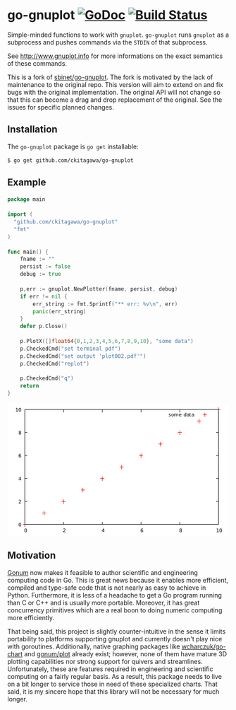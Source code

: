go-gnuplot 
[![GoDoc](https://godoc.org/github.com/ckitagawa/go-gnuplot?status.svg)](http://godoc.org/github.com/ckitagawa/go-gnuplot)
[![Build Status](https://travis-ci.org/ckitagawa/go-gnuplot.svg?branch=master)](https://travis-ci.org/ckitagawa/go-gnuplot)  
==========

Simple-minded functions to work with ``gnuplot``.
``go-gnuplot`` runs ``gnuplot`` as a subprocess and pushes commands
via the ``STDIN`` of that subprocess.

See http://www.gnuplot.info for more informations on the
exact semantics of these commands.

This is a fork of
[sbinet/go-gnuplot](https://www.github.com/sbinet/go-gnuplot). The fork is
motivated by the lack of maintenance to the original repo. This version will
aim to extend on and fix bugs with the original implementation. The original
API will not change so that this can become a drag and drop replacement of the
original. See the issues for specific planned changes.

Installation
------------

The ``go-gnuplot`` package is ``go get`` installable:

```sh
$ go get github.com/ckitagawa/go-gnuplot
```

Example
--------

```go
package main

import (
  "github.com/ckitagawa/go-gnuplot"
  "fmt"
)

func main() {
	fname := ""
	persist := false
	debug := true

	p,err := gnuplot.NewPlotter(fname, persist, debug)
	if err != nil {
		err_string := fmt.Sprintf("** err: %v\n", err)
		panic(err_string)
	}
	defer p.Close()

	p.PlotX([]float64{0,1,2,3,4,5,6,7,8,9,10}, "some data")
	p.CheckedCmd("set terminal pdf")
	p.CheckedCmd("set output 'plot002.pdf'")
	p.CheckedCmd("replot")

	p.CheckedCmd("q")
	return
}
```

![plot-t-002](https://github.com/ckitagawa/go-gnuplot/raw/master/examples/imgs/plot002.png)


Motivation
----------

[Gonum](https://github.com/gonum/gonum) now makes it feasible to author
scientific and engineering computing code in Go. This is great news because it
enables more efficient, compiled and type-safe code that is not nearly as easy
to achieve in Python. Furthermore, it is less of a headache to get a Go program
running than C or C++ and is usually more portable. Moreover, it has great
concurrency primitives which are a real boon to doing numeric computing more
efficiently.

That being said, this project is slightly counter-intuitive in the sense it
limits portability to platforms supporting gnuplot and currently doesn't play
nice with goroutines. Additionally, native graphing packages like
[wcharczuk/go-chart](https://github.com/wcharczuk/go-chart) and
[gonum/plot](https://github.com/gonum/plot) already exist; however, none of
them have mature 3D plotting capabilities nor strong support for quivers and
streamlines. Unfortunately, these are features required in engineering and
scientific computing on a fairly regular basis. As a result, this package needs
to live on a bit longer to service those in need of these specialized charts.
That said, it is my sincere hope that this library will not be necessary for
much longer.

